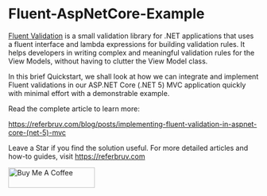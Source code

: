 # Fluent-AspNetCore-Example

[Fluent Validation](https://github.com/FluentValidation) is a small validation library for .NET applications that uses a fluent interface and lambda expressions for building validation rules. 
It helps developers in writing complex and meaningful validation rules for the View Models, without having to clutter the View Model class.

In this brief Quickstart, we shall look at how we can integrate and implement Fluent validations in our ASP.NET Core (.NET 5) MVC application quickly with minimal effort with a demonstrable example.

Read the complete article to learn more:

https://referbruv.com/blog/posts/implementing-fluent-validation-in-aspnet-core-(net-5)-mvc

Leave a Star if you find the solution useful. For more detailed articles and how-to guides, visit https://referbruv.com

<a href="https://www.buymeacoffee.com/referbruv" target="_blank"><img src="https://cdn.buymeacoffee.com/buttons/default-orange.png" alt="Buy Me A Coffee" height="41" width="174"></a>
